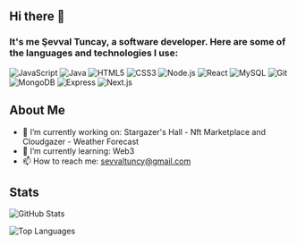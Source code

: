## Hi there 👋
### It's me Şevval Tuncay, a software developer. Here are some of the languages and technologies I use:
![JavaScript](https://img.shields.io/badge/-F7DF1E?style=flat&logo=javascript&logoColor=black)
![Java](https://img.shields.io/badge/-007396?style=flat&logo=java&logoColor=white)
![HTML5](https://img.shields.io/badge/-E34F26?style=flat&logo=html5&logoColor=white)
![CSS3](https://img.shields.io/badge/-1572B6?style=flat&logo=css3&logoColor=white)
![Node.js](https://img.shields.io/badge/-339933?style=flat&logo=node.js&logoColor=white)
![React](https://img.shields.io/badge/-61DAFB?style=flat&logo=react&logoColor=black)
![MySQL](https://img.shields.io/badge/-4479A1?style=flat&logo=mysql&logoColor=white)
![Git](https://img.shields.io/badge/-F05032?style=flat&logo=git&logoColor=white)
![MongoDB](https://img.shields.io/badge/-47A248?style=flat&logo=mongodb&logoColor=white)
![Express](https://img.shields.io/badge/-000000?style=flat&logo=express&logoColor=white)
![Next.js](https://img.shields.io/badge/-000000?style=flat&logo=next.js&logoColor=white)



## About Me

- 🔭 I’m currently working on: Stargazer's Hall - Nft Marketplace and Cloudgazer - Weather Forecast
- 🌱 I’m currently learning: Web3
- 📫 How to reach me: sevvaltuncy@gmail.com

## Stats

![GitHub Stats](https://github-readme-stats.vercel.app/api?username=sevvaltuncay&show_icons=true&theme=radical)

![Top Languages](https://github-readme-stats.vercel.app/api/top-langs/?username=sevvaltuncay&layout=compact&theme=radical)


